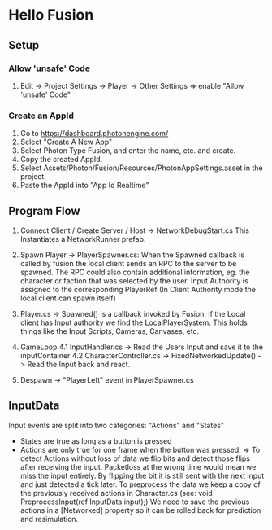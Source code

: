 # Hello Fusion

## Setup

### Allow 'unsafe' Code
1. Edit -> Project Settings -> Player -> Other Settings
	=> enable "Allow 'unsafe' Code"

### Create an AppId
1. Go to https://dashboard.photonengine.com/
2. Select "Create A New App"
3. Select Photon Type Fusion, and enter the name, etc. and create.
4. Copy the created AppId.
5. Select Assets/Photon/Fusion/Resources/PhotonAppSettings.asset in the project.
6. Paste the AppId into "App Id Realtime"

## Program Flow

1. Connect Client / Create Server / Host -> NetworkDebugStart.cs
		This Instantiates a NetworkRunner prefab.
2. Spawn Player -> PlayerSpawner.cs: When the Spawned callback is called by fusion the local client sends an RPC to the server to be spawned. The RPC could also contain additional information, eg. the character or faction that was selected by the user.
					Input Authority is assigned to the corresponding PlayerRef
					(In Client Authority mode the local client can spawn itself)
3. Player.cs -> Spawned() is a callback invoked by Fusion.
			If  the Local client has Input authority we find the LocalPlayerSystem. This holds things like the Input Scripts, Cameras, Canvases, etc.

4. GameLoop
	4.1 InputHandler.cs -> Read the Users Input and save it to the inputContainer
	4.2 CharacterController.cs -> FixedNetworkedUpdate() -> Read the Input back and react.

5. Despawn -> "PlayerLeft" event in PlayerSpawner.cs


## InputData

Input events are split into two categories: "Actions" and "States"
* States are true as long as a button is pressed
* Actions are only true for one frame when the button was pressed.
	=> To detect Actions without loss of data we flip bits and detect those flips after receiving the input. 
	Packetloss at the wrong time would mean we miss the input entirely. By flipping the bit it is still sent with the next input and just detected a tick later.
	To preprocess the data we keep a copy of the previously received actions in Character.cs (see: void PreprocessInput(ref InputData input);)
	We need to save the previous actions in a [Networked] property so it can be rolled back for prediction and resimulation.

